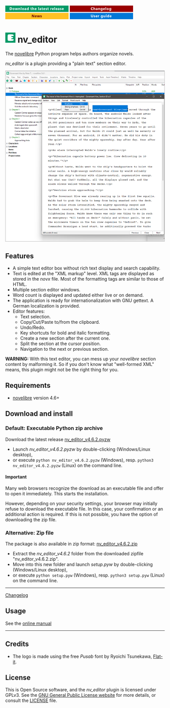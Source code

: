 [![Download the latest release](docs/img/download-button.png)](https://github.com/peter88213/nv_editor/raw/main/dist/nv_editor_v4.6.2.pyzw)
[![Changelog](docs/img/changelog-button.png)](docs/changelog.md)
[![News](docs/img/news-button.png)](https://github.com/peter88213/novelibre/discussions/1)
[![Online help](docs/img/help-button.png)](https://peter88213.github.io/nvhelp-en/nv_editor/)


# ![E](icons/eLogo32.png) nv_editor

The [novelibre](https://github.com/peter88213/novelibre/) Python program helps authors organize novels.  

*nv_editor* is a plugin providing a "plain text" section editor. 

![Screenshot](docs/Screenshots/screen01.png)

## Features

- A simple text editor box without rich text display and search capability.
- Text is edited at the "XML markup" level. XML tags are displayed as stored in the *novx* file. Most of the formatting tags are similar to those of HTML.
- Multiple section editor windows.
- Word count is displayed and updated either live or on demand.
- The application is ready for internationalization with GNU gettext. A German localization is provided. 
- Editor features:
    - Text selection.
    - Copy/Cut/Paste to/from the clipboard.
    - Undo/Redo.
    - Key shortcuts for bold and italic formatting.
    - Create a new section after the current one.
    - Split the section at the cursor position.
    - Navigation to the next or previous section.
    
**WARNING:** With this text editor, you can mess up your *novelibre* section content by malforming it. 
So if you don't know what "well-formed XML" means, this plugin might not be the right thing for you. 

## Requirements

- [novelibre](https://github.com/peter88213/novelibre/) version 4.6+

## Download and install

### Default: Executable Python zip archive

Download the latest release [nv_editor_v4.6.2.pyzw](https://github.com/peter88213/nv_editor/raw/main/dist/nv_editor_v4.6.2.pyzw)

- Launch *nv_editor_v4.6.2.pyzw* by double-clicking (Windows/Linux desktop),
- or execute `python nv_editor_v4.6.2.pyzw` (Windows), resp. `python3 nv_editor_v4.6.2.pyzw` (Linux) on the command line.

#### Important

Many web browsers recognize the download as an executable file and offer to open it immediately. 
This starts the installation.

However, depending on your security settings, your browser may 
initially  refuse  to download the executable file. 
In this case, your confirmation or an additional action is required. 
If this is not possible, you have the option of downloading 
the zip file. 


### Alternative: Zip file

The package is also available in zip format: [nv_editor_v4.6.2.zip](https://github.com/peter88213/nv_editor/raw/main/dist/nv_editor_v4.6.2.zip)

- Extract the *nv_editor_v4.6.2* folder from the downloaded zipfile "nv_editor_v4.6.2.zip".
- Move into this new folder and launch *setup.pyw* by double-clicking (Windows/Linux desktop), 
- or execute `python setup.pyw` (Windows), resp. `python3 setup.pyw` (Linux) on the command line.

---

[Changelog](docs/changelog.md)

## Usage

See the [online manual](https://peter88213.github.io/nvhelp-en/nv_editor/)

---

## Credits

- The logo is made using the free *Pusab* font by Ryoichi Tsunekawa, [Flat-it](http://flat-it.com/).

## License

This is Open Source software, and the *nv_editor* plugin is licensed under GPLv3. See the
[GNU General Public License website](https://www.gnu.org/licenses/gpl-3.0.en.html) for more
details, or consult the [LICENSE](https://github.com/peter88213/nv_editor/blob/main/LICENSE) file.
